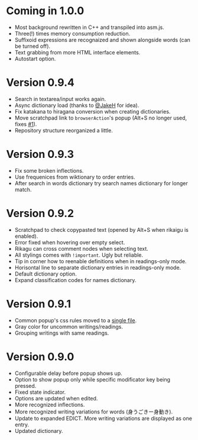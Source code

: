 Coming in 1.0.0
============

* Most background rewritten in C++ and transpiled into asm.js.
* Three(!) times memory consumption reduction.
* Suffixoid expressions are recognaized and shown alongside words (can be turned off).
* Text grabbing from more HTML interface elements.
* Autostart option.

Version 0.9.4
=============

* Search in textarea/input works again.
* Async dictionary load (thanks to [@JakeH](https://github.com/JakeH) for idea).
* Fix katakana to hiragana conversion when creating dictionaries.
* Move scratchpad link to `browserAction`'s popup (Alt+S no longer used, fixes [#1](https://github.com/versusvoid/rikaigu/issues/1)).
* Repository structure reorganized a little.

Version 0.9.3
=============

* Fix some broken inflections.
* Use frequenices from wiktionary to order entries.
* After search in words dictionary try search names dictionary for longer match.

Version 0.9.2
=============

* Scratchpad to check copypasted text (opened by Alt+S when rikaigu is enabled).
* Error fixed when hovering over empty select.
* Rikagu can cross comment nodes when selecting text.
* All stylings comes with `!important`. Ugly but reliable.
* Tip in corner how to reenable definitions when in readings-only mode.
* Horisontal line to separate dictionary entries in readings-only mode.
* Default dictionary option.
* Expand classification codes for names dictionary.

Version 0.9.1
=============

* Common popup's css rules moved to a [single file](css/popup-common.css).
* Gray color for uncommon writings/readings.
* Grouping writings with same readings.

Version 0.9.0
=============

* Configurable delay before popup shows up.
* Option to show popup only while specific modificator key being pressed.
* Fixed state indicator.
* Options are updated when edited.
* More recognized inflections.
* More recognized writing variations for words (身うごきー身動き).
* Update to expanded EDICT. More writing variations are displayed as one entry.
* Updated dictionary.

